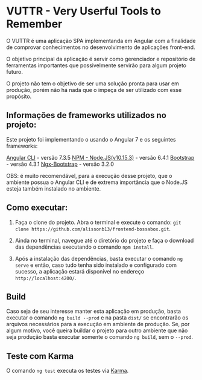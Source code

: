 # VUTTR - Very Userful Tools to Remember

O VUTTR é uma aplicação SPA implementanda em Angular com a finalidade de comprovar conhecimentos no desenvolvimento de aplicações front-end. 

O objetivo principal da aplicação é servir como gerenciador e repositório de ferramentas importantes que possivelmente servirão para algum projeto futuro.

O projeto não tem o objetivo de ser uma solução pronta para usar em produção, porém não há nada que o impeça de ser utilizado com esse propósito. 

## Informações de frameworks utilizados no projeto:

Este projeto foi implementando o usando o Angular 7 e os seguintes frameworks:

[Angular CLI](https://github.com/angular/angular-cli) - versão 7.3.5
[NPM - Node.JS(v10.15.3)](https://nodejs.org/en/) - versão 6.4.1
[Bootstrap](https://getbootstrap.com/) - versão 4.3.1
[Ngx-Bootstrap](https://valor-software.com/ngx-bootstrap/#/) - versão 3.2.0

OBS: é muito recomendável, para a execução desse projeto, que o ambiente possua o Angular CLI e de extrema importância que o Node.JS esteja também instalado no ambiente.

## Como executar:

1. Faça o clone do projeto. Abra o terminal e execute o comando: `git clone https://github.com/alissonb13/frontend-bossabox.git`.

2. Ainda no terminal, navegue até o diretório do projeto e faça o download das dependências executando o comando `npm install`.

3. Após a instalação das dependências, basta executar o comando `ng serve` e então, caso tudo tenha sido instalado e configurado com sucesso, a aplicação estará disponível no endereço `http://localhost:4200/`.

## Build

Caso seja de seu interesse manter esta aplicação em produção, basta executar o comando `ng build --prod` e na pasta `dist/` se encontrarão os arquivos necessários para a execução em ambiente de produção. Se, por algum motivo, você queira buildar o projeto para outro ambiente que não seja produção basta executar somente o comando `ng build`, sem o `--prod`.

## Teste com Karma

O comando `ng test` executa os testes via [Karma](https://karma-runner.github.io).
